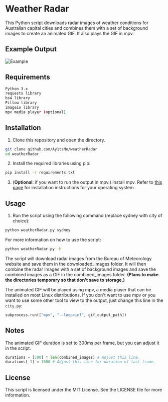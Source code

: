 # Weather Radar

This Python script downloads radar images of weather conditions for Australian capital cities and combines them with a set of background images to create an animated GIF. It also plays the GIF in mpv.

## Example Output
![Example](https://0x0.st/H8D2.gif)

## Requirements
```bash
Python 3.x
requests library
bs4 library
Pillow library
imageio library
mpv media player (optional)
```
## Installation
1. Clone this repository and open the directory.
```bash
git clone github.com/Ay1tsMe/weatherRadar
cd weatherRadar
```

2. Install the required libraries using pip:
```bash
pip install -r requirements.txt
```
3. (**Optional**: if you want to run the output in mpv.) Install mpv. Refer to [this page](https://mpv.io/installation/) for installation instructions for your operating system.

## Usage
1. Run the script using the following command (replace sydney with city of choice):
```bash
python weatherRadar.py sydney
```
For more information on how to use the script:
```bash
python weatherRadar.py -h
```

The script will download radar images from the Bureau of Meteorology website and save them in the downloaded_images folder. It will then combine the radar images with a set of background images and save the combined images as a GIF in the combined_images folder. **(Plans to make the directories temporary so that don't save to storage.)**

The animated GIF will be played using mpv, a media player that can be installed on most Linux distributions. If you don't want to use mpv or you want to use some other tool to view to the output, just change this line in the `city.py`:
```python
subprocess.run(["mpv", "--loop=inf", gif_output_path])
```

## Notes
The animated GIF duration is set to 300ms per frame, but you can adjust it in the script. 
```python
durations = [300] * len(combined_images) # Adjust this line.
durations[-1] = 1000 # Adjust this line for duration of last frame.
```
## License
This script is licensed under the MIT License. See the LICENSE file for more information.